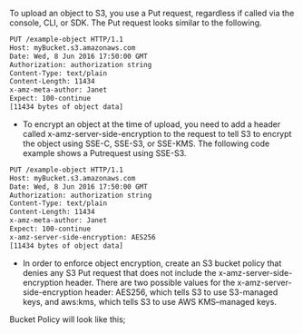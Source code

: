 To upload an object to S3, you use a Put request, regardless if called via the console, CLI, or SDK. The Put request looks similar to the following.

```sh
PUT /example-object HTTP/1.1
Host: myBucket.s3.amazonaws.com
Date: Wed, 8 Jun 2016 17:50:00 GMT
Authorization: authorization string
Content-Type: text/plain
Content-Length: 11434
x-amz-meta-author: Janet
Expect: 100-continue
[11434 bytes of object data]
```

* To encrypt an object at the time of upload, you need to add a header called x-amz-server-side-encryption to the request to tell S3 to encrypt the object using SSE-C, SSE-S3, or SSE-KMS. The following code example shows a Putrequest using SSE-S3.

```sh
PUT /example-object HTTP/1.1
Host: myBucket.s3.amazonaws.com
Date: Wed, 8 Jun 2016 17:50:00 GMT
Authorization: authorization string  
Content-Type: text/plain
Content-Length: 11434
x-amz-meta-author: Janet
Expect: 100-continue
x-amz-server-side-encryption: AES256
[11434 bytes of object data]
```

* In order to enforce object encryption, create an S3 bucket policy that denies any S3 Put request that does not include the x-amz-server-side-encryption header. There are two possible values for the x-amz-server-side-encryption header: AES256, which tells S3 to use S3-managed keys, and aws:kms, which tells S3 to use AWS KMS–managed keys.

Bucket Policy will look like this;



